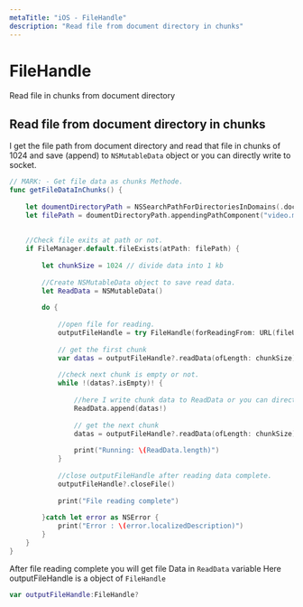 ```yaml
---
metaTitle: "iOS - FileHandle"
description: "Read file from document directory in chunks"
---
```


# FileHandle


Read file in chunks from document directory



## Read file from document directory in chunks


I get the file path from document directory and read that file in chunks of 1024 and save (append) to `NSMutableData` object or you can directly write to socket.

```swift
// MARK: - Get file data as chunks Methode.
func getFileDataInChunks() {
    
    let doumentDirectoryPath = NSSearchPathForDirectoriesInDomains(.documentDirectory, .userDomainMask, true)[0] as NSString
    let filePath = doumentDirectoryPath.appendingPathComponent("video.mp4")
    
    
    //Check file exits at path or not.
    if FileManager.default.fileExists(atPath: filePath) {
        
        let chunkSize = 1024 // divide data into 1 kb
        
        //Create NSMutableData object to save read data.
        let ReadData = NSMutableData()
        
        do {
            
            //open file for reading.
            outputFileHandle = try FileHandle(forReadingFrom: URL(fileURLWithPath: filePath))
            
            // get the first chunk
            var datas = outputFileHandle?.readData(ofLength: chunkSize)
            
            //check next chunk is empty or not.
            while !(datas?.isEmpty)! {
                
                //here I write chunk data to ReadData or you can directly write to socket.
                ReadData.append(datas!)
                
                // get the next chunk
                datas = outputFileHandle?.readData(ofLength: chunkSize)
                
                print("Running: \(ReadData.length)")
            }
            
            //close outputFileHandle after reading data complete.
            outputFileHandle?.closeFile()
            
            print("File reading complete")
            
        }catch let error as NSError {
            print("Error : \(error.localizedDescription)")
        }
    }
}

```

After file reading complete you will get file Data in `ReadData` variable
Here outputFileHandle is a object of `FileHandle`

```swift
var outputFileHandle:FileHandle?

```

